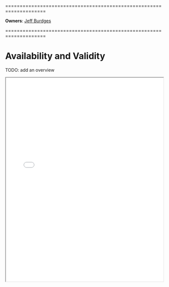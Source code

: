 ====================================================================

**Owners**: [Jeff Burdges](/research_team_members/jeff.html)

====================================================================

# Availability and Validity

TODO: add an overview

<iframe src="../_static/pdfview/viewer.html?file=../pdf/AnV.pdf" width="100%" height="650em"></iframe>

